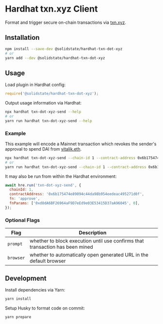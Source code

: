 # Hardhat txn.xyz Client

Format and trigger secure on-chain transactions via [txn.xyz](https://www.txn.xyz/).

## Installation

```bash
npm install --save-dev @solidstate/hardhat-txn-dot-xyz
# or
yarn add --dev @solidstate/hardhat-txn-dot-xyz
```

## Usage

Load plugin in Hardhat config:

```javascript
require('@solidstate/hardhat-txn-dot-xyz');
```

Output usage information via Hardhat:

```bash
npx hardhat txn-dot-xyz-send --help
# or
yarn run hardhat txn-dot-xyz-send --help
```

### Example

This example will encode a Mainnet transaction which revokes the sender's approval to spend DAI from [vitalik.eth](https://etherscan.io/address/0xd8da6bf26964af9d7eed9e03e53415d37aa96045).

```bash
npx hardhat txn-dot-xyz-send --chain-id 1 --contract-address 0x6b175474e89094c44da98b954eedeac495271d0f --fn approve --fn-params '["0xd8dA6BF26964aF9D7eEd9e03E53415D37aA96045", 0]'
# or
yarn run hardhat txn-dot-xyz-send --chain-id 1 --contract-address 0x6b175474e89094c44da98b954eedeac495271d0f --fn approve --fn-params '["0xd8dA6BF26964aF9D7eEd9e03E53415D37aA96045", 0]'
```

It may also be run from within the Hardhat environment:

```javascript
await hre.run('txn-dot-xyz-send', {
  chainId: 1,
  contractAddress: '0x6b175474e89094c44da98b954eedeac495271d0f',
  fn: 'approve',
  fnParams: ['0xd8dA6BF26964aF9D7eEd9e03E53415D37aA96045', 0],
});
```

### Optional Flags

| Flag      | Description                                                                   |
| --------- | ----------------------------------------------------------------------------- |
| `prompt`  | whether to block execution until use confirms that transaction has been mined |
| `browser` | whether to automatically open generated URL in the default browser            |

## Development

Install dependencies via Yarn:

```bash
yarn install
```

Setup Husky to format code on commit:

```bash
yarn prepare
```
